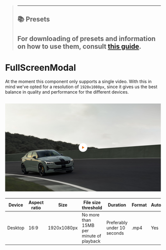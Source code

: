 > ---
> ## 📚 Presets
>
> For downloading of presets and information on how to use them, consult [this guide](/docs/guides/presets/README.md).
> ---

# FullScreenModal

At the moment this component only supports a single video.
With this in mind we've opted for a resolution of `1920x1080px`, since it gives us the best balance in quality and performance for the different devices.

## ![section image](./section-FullScreenModal.jpg)

<!--
FullScreenModal
Storybook: http://localhost:6006/?path=/story/organisms-fullscreenmodal--default
-->

| Device  | Aspect ratio | Size        | File size threshold                      | Duration                    | Format | Autoplay | Audio    |
| ------- | ------------ | ----------- | ---------------------------------------- | --------------------------- | ------ | -------- | -------- |
| Desktop | 16:9         | 1920x1080px | No more than 15MB per minute of playback | Preferably under 10 seconds | .mp4   | Yes      | Optional |
